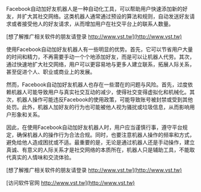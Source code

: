 Facebook自动加好友机器人是一种自动化工具，可以帮助用户快速添加新的好友，并扩大其社交网络。这类机器人通常通过预设的算法和规则，自动发送好友请求或者接受他人的好友请求，从而增加用户在社交平台上的联系人数量。

[想了解推广相关软件的朋友请登录 http://www.vst.tw](http://www.vst.tw)

使用Facebook自动加好友机器人有一些明显的优势。首先，它可以节省用户大量的时间和精力，不再需要手动一个个地添加好友，而是可以让机器人代劳。其次，通过快速地扩大社交网络，用户可以更容易地与更多人建立联系，拓展人际关系，甚至促进个人、职业或商业上的发展。

然而，Facebook自动加好友机器人也存在一些潜在的问题与风险。首先，过度依赖机器人可能导致用户与真实社交互动的减少，使得社交变得虚拟化和机械化。其次，机器人操作可能违反Facebook的使用政策，可能导致账号被封禁或受到其他处罚。此外，机器人加好友的行为也可能被他人视为骚扰或垃圾信息，从而影响用户形象和关系。

因此，在使用Facebook自动加好友机器人时，用户应当谨慎行事，遵守平台规定，确保机器人的操作行为合法合规。同时，也要注意机器人操作的频率和方式，避免给他人造成困扰或不适。最重要的是，无论是通过机器人还是手动操作，建立真诚、有意义的人际关系才是社交网络的本质所在，机器人只是辅助工具，不能取代真实的人情味和交流体验。

[想了解推广相关软件的朋友请登录 http://www.vst.tw](http://www.vst.tw)


[访问软件官网 http://www.vst.tw](http://www.vst.tw)
